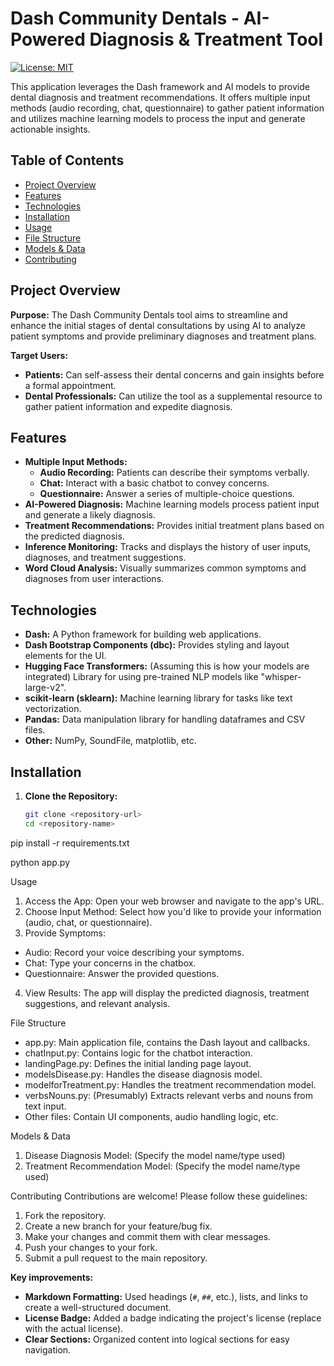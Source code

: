 # Dash Community Dentals - AI-Powered Diagnosis & Treatment Tool

[![License: MIT](https://img.shields.io/badge/License-MIT-yellow.svg)](https://opensource.org/licenses/MIT)

This application leverages the Dash framework and AI models to provide dental diagnosis and treatment recommendations. It offers multiple input methods (audio recording, chat, questionnaire) to gather patient information and utilizes machine learning models to process the input and generate actionable insights.

## Table of Contents

- [Project Overview](#project-overview)
- [Features](#features)
- [Technologies](#technologies)
- [Installation](#installation)
- [Usage](#usage)
- [File Structure](#file-structure)
- [Models & Data](#models--data)
- [Contributing](#contributing)

## Project Overview

**Purpose:** The Dash Community Dentals tool aims to streamline and enhance the initial stages of dental consultations by using AI to analyze patient symptoms and provide preliminary diagnoses and treatment plans.

**Target Users:**

- **Patients:** Can self-assess their dental concerns and gain insights before a formal appointment.
- **Dental Professionals:** Can utilize the tool as a supplemental resource to gather patient information and expedite diagnosis.

## Features

- **Multiple Input Methods:**
  - **Audio Recording:** Patients can describe their symptoms verbally.
  - **Chat:** Interact with a basic chatbot to convey concerns.
  - **Questionnaire:** Answer a series of multiple-choice questions.
- **AI-Powered Diagnosis:**  Machine learning models process patient input and generate a likely diagnosis.
- **Treatment Recommendations:** Provides initial treatment plans based on the predicted diagnosis.
- **Inference Monitoring:**  Tracks and displays the history of user inputs, diagnoses, and treatment suggestions.
- **Word Cloud Analysis:**  Visually summarizes common symptoms and diagnoses from user interactions.

## Technologies

- **Dash:** A Python framework for building web applications.
- **Dash Bootstrap Components (dbc):** Provides styling and layout elements for the UI.
- **Hugging Face Transformers:**  (Assuming this is how your models are integrated) Library for using pre-trained NLP models like "whisper-large-v2".
- **scikit-learn (sklearn):** Machine learning library for tasks like text vectorization.
- **Pandas:** Data manipulation library for handling dataframes and CSV files.
- **Other:** NumPy, SoundFile, matplotlib, etc.

## Installation

1. **Clone the Repository:**
   ```bash
   git clone <repository-url>
   cd <repository-name>

pip install -r requirements.txt

python app.py

Usage
1. Access the App: Open your web browser and navigate to the app's URL.
2. Choose Input Method: Select how you'd like to provide your information (audio, chat, or questionnaire).
3. Provide Symptoms:
* Audio: Record your voice describing your symptoms.
* Chat: Type your concerns in the chatbox.
* Questionnaire: Answer the provided questions.
4. View Results: The app will display the predicted diagnosis, treatment suggestions, and relevant analysis.

File Structure
* app.py: Main application file, contains the Dash layout and callbacks.
* chatInput.py: Contains logic for the chatbot interaction.
* landingPage.py: Defines the initial landing page layout.
* modelsDisease.py: Handles the disease diagnosis model.
* modelforTreatment.py: Handles the treatment recommendation model.
* verbsNouns.py: (Presumably) Extracts relevant verbs and nouns from text input.
* Other files: Contain UI components, audio handling logic, etc.

Models & Data
1. Disease Diagnosis Model: (Specify the model name/type used)
2. Treatment Recommendation Model: (Specify the model name/type used)

Contributing
Contributions are welcome! Please follow these guidelines:

1. Fork the repository.
2. Create a new branch for your feature/bug fix.
3. Make your changes and commit them with clear messages.
4. Push your changes to your fork.
5. Submit a pull request to the main repository.

**Key improvements:**

*   **Markdown Formatting:** Used headings (`#`, `##`, etc.), lists, and links to create a well-structured document.
*   **License Badge:** Added a badge indicating the project's license (replace with the actual license).
*   **Clear Sections:** Organized content into logical sections for easy navigation.

